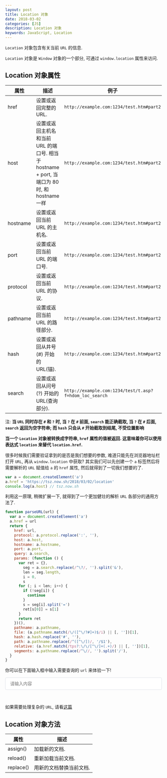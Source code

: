 ```yaml
---
layout: post
title: Location 对象
date: 2018-03-02
categories: [JS]
description: Location 对象
keywords: JavaScript, Location
---
```


`Location` 对象包含有关当前 `URL` 的信息.

`Location` 对象是 `Window` 对象的一个部分, 可通过 `window.location` 属性来访问.

## Location 对象属性

| 属性     | 描述                                                                                          | 例子                                                   | 返回值                                   |
| -------- | --------------------------------------------------------------------------------------------- | ------------------------------------------------------ | ---------------------------------------- |
| href     | 设置或返回完整的 URL.                                                                         | `http://example.com:1234/test.htm#part2`               | `http://example.com:1234/test.htm#part2` |
| host     | 设置或返回主机名和当前 URL 的端口号. 相当于 hostname + port, 当端口为 80 时, 和 hostname 一样 | `http://example.com:1234/test.htm#part2`               | `example.com:1234`                       |
| hostname | 设置或返回当前 URL 的主机名.                                                                  | `http://example.com:1234/test.htm#part2`               | `example.com`                            |
| port     | 设置或返回当前 URL 的端口号.                                                                  | `http://example.com:1234/test.htm#part2`               | `1234`                                   |
| protocol | 设置或返回当前 URL 的协议.                                                                    | `http://example.com:1234/test.htm#part2`               | `http:`                                  |
| pathname | 设置或返回当前 URL 的路径部分.                                                                | `http://example.com:1234/test.htm#part2`               | `/test.htm`                              |
| hash     | 设置或返回从井号 (#) 开始的 URL(锚).                                                          | `http://example.com:1234/test.htm#part2`               | `#part2`                                 |
| search   | 设置或返回从问号 (?) 开始的 URL(查询部分).                                                    | `http://example.com:1234/test/t.asp?f=hdom_loc_search` | `?f=hdom_loc_search`                     |

注: **当 `URL` 同时存在 `#` 和 `?` 时, 当 `?` 在 `#` 前面, `search` 能正确截取, 当 `?` 在 `#` 后面, `search` 返回为空字符串; 而 `hash` 只会从 `#` 开始截取到结尾, 不受位置影响**

**当一个 `Location` 对象被转换成字符串, `href` 属性的值被返回. 这意味着你可以使用表达式 `location` 来替代 `location.href`.**

很多时候我们需要验证拿到的是否是我们想要的参数, 难道只能先在浏览器地址栏打开 `URL`, 再从 `window.location` 中获取? 其实我们可以先创建一个 `a` 标签然后将需要解析的 `URL` 赋值给 `a` 的 `href` 属性, 然后就得到了一切我们想要的了.

```js
var a = document.createElement('a')
a.href = 'https://tsz.now.sh/2018/03/02/location'
console.log(a.host) // tsz.now.sh
```

利用这一原理, 稍微扩展一下, 就得到了一个更加健壮的解析 `URL` 各部分的通用方法了.

```js
function parseURL(url) {
  var a = document.createElement('a')
  a.href = url
  return {
    href: url,
    protocol: a.protocol.replace(':', ''),
    host: a.host,
    hostname: a.hostname,
    port: a.port,
    query: a.search,
    params: (function () {
      var ret = {},
        seg = a.search.replace(/^\?/, '').split('&'),
        len = seg.length,
        i = 0,
        s
      for (; i < len; i++) {
        if (!seg[i]) {
          continue
        }
        s = seg[i].split('=')
        ret[s[0]] = s[1]
      }
      return ret
    })(),
    pathname: a.pathname,
    file: (a.pathname.match(/\/([^\/?#]+)$/i) || [, ''])[1],
    hash: a.hash.replace('#', ''),
    path: a.pathname.replace(/^([^\/])/, '/$1'),
    relative: (a.href.match(/tps?:\/\/[^\/]+(.+)/) || [, ''])[1],
    segments: a.pathname.replace(/^\//, '').split('/'),
  }
}
```

你可以在下面输入框中输入需要查询的 `url` 来体验一下!

<style type="text/css">
  #input {
    -webkit-appearance: none;
    background-color: #fff;
    background-image: none;
    border-radius: 4px;
    border: 1px solid #dcdfe6;
    box-sizing: border-box;
    color: #606266;
    display: inline-block;
    font-size: inherit;
    height: 40px;
    line-height: 40px;
    outline: none;
    padding: 0 15px;
    transition: border-color .2s cubic-bezier(.645,.045,.355,1);
    width: 100%;
  }
  #input:focus {
    outline: none;
    border-color: #409eff;
  }
  #pre {
    visibility: hidden;
  }
</style>
<input id="input" type="text" autocomplete="off" placeholder="请输入内容" oninput="search()">
<pre id="pre">
  <code id="code"></code>
</pre>
<script>
  var input = document.getElementById('input')
  var pre = document.getElementById('pre')
  var code = document.getElementById('code')
  function search() {
    if (input.value.trim()) {
      pre.style.visibility = 'visible'
      code.innerHTML = JSON.stringify(parseURL(input.value), null, '\t')
    } else {
      pre.style.visibility = 'hidden'
      code.innerHTML = ''
    }
  }
  function parseURL(url) {
    var a = document.createElement('a')
    a.href = url
    return {
      href: url,
      protocol: a.protocol.replace(':', ''),
      host: a.host,
      hostname: a.hostname,
      port: a.port,
      query: a.search,
      params: (function () {
        var ret = {},
          seg = a.search.replace(/^\?/, '').split('&'),
          len = seg.length,
          i = 0,
          s
        for (; i < len; i++) {
          if (!seg[i]) {
            continue
          }
          s = seg[i].split('=')
          ret[s[0]] = s[1]
        }
        return ret
      })(),
      pathname: a.pathname,
      file: (a.pathname.match(/\/([^\/?#]+)$/i) || [, ''])[1],
      hash: a.hash.replace('#', ''),
      path: a.pathname.replace(/^([^\/])/, '/$1'),
      relative: (a.href.match(/tps?:\/\/[^\/]+(.+)/) || [, ''])[1],
      segments: a.pathname.replace(/^\//, '').split('/')
    }
  }
</script>

如果需要处理复杂的 `URL`, 请看[这篇](https://tsz.now.sh/2019/03/14/get-the-parameters-in-the-URL)

## Location 对象方法

| 属性      | 描述                    |
| --------- | ----------------------- |
| assign()  | 加载新的文档.           |
| reload()  | 重新加载当前文档.       |
| replace() | 用新的文档替换当前文档. |
